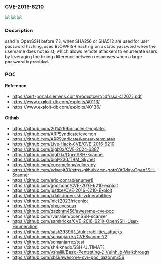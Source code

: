 ### [CVE-2016-6210](https://cve.mitre.org/cgi-bin/cvename.cgi?name=CVE-2016-6210)
![](https://img.shields.io/static/v1?label=Product&message=n%2Fa&color=blue)
![](https://img.shields.io/static/v1?label=Version&message=n%2Fa&color=blue)
![](https://img.shields.io/static/v1?label=Vulnerability&message=n%2Fa&color=brighgreen)

### Description

sshd in OpenSSH before 7.3, when SHA256 or SHA512 are used for user password hashing, uses BLOWFISH hashing on a static password when the username does not exist, which allows remote attackers to enumerate users by leveraging the timing difference between responses when a large password is provided.

### POC

#### Reference
- https://cert-portal.siemens.com/productcert/pdf/ssa-412672.pdf
- https://www.exploit-db.com/exploits/40113/
- https://www.exploit-db.com/exploits/40136/

#### Github
- https://github.com/20142995/nuclei-templates
- https://github.com/ARPSyndicate/cvemon
- https://github.com/ARPSyndicate/kenzer-templates
- https://github.com/Live-Hack-CVE/CVE-2016-6210
- https://github.com/bigb0x/CVE-2024-6387
- https://github.com/bigb0x/OpenSSH-Scanner
- https://github.com/bioly230/THM_Skynet
- https://github.com/cocomelonc/vulnexipy
- https://github.com/edsonjt81/https-github.com-gotr00t0day-OpenSSH-Scanner
- https://github.com/eric-conrad/enumer8
- https://github.com/goomdan/CVE-2016-6210-exploit
- https://github.com/justlce/CVE-2016-6210-Exploit
- https://github.com/krlabs/openssh-vulnerabilities
- https://github.com/lnick2023/nicenice
- https://github.com/phx/cvescan
- https://github.com/qazbnm456/awesome-cve-poc
- https://github.com/ryanalieh/openSSH-scanner
- https://github.com/samh4cks/CVE-2016-6210-OpenSSH-User-Enumeration
- https://github.com/sash3939/IS_Vulnerabilities_attacks
- https://github.com/scmanjarrez/CVEScannerV2
- https://github.com/scmanjarrez/test
- https://github.com/sh4rknado/SSH-ULTIMATE
- https://github.com/vshaliii/Basic-Pentesting-2-Vulnhub-Walkthrough
- https://github.com/xbl3/awesome-cve-poc_qazbnm456

